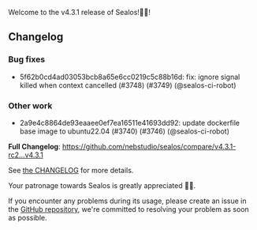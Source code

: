 Welcome to the v4.3.1 release of Sealos!🎉🎉!



## Changelog
### Bug fixes
* 5f62b0cd4ad03053bcb8a65e6cc0219c5c88b16d: fix: ignore signal killed when context cancelled (#3748) (#3749) (@sealos-ci-robot)
### Other work
* 2a9e4c8864de93eaaee0ef7ea16511e41693dd92: update dockerfile base image to ubuntu22.04 (#3740) (#3746) (@sealos-ci-robot)

**Full Changelog**: https://github.com/nebstudio/sealos/compare/v4.3.1-rc2...v4.3.1

See [the CHANGELOG](https://github.com/nebstudio/sealos/blob/main/CHANGELOG/CHANGELOG.md) for more details.

Your patronage towards Sealos is greatly appreciated 🎉🎉.

If you encounter any problems during its usage, please create an issue in the [GitHub repository](https://github.com/nebstudio/sealos), we're committed to resolving your problem as soon as possible.
